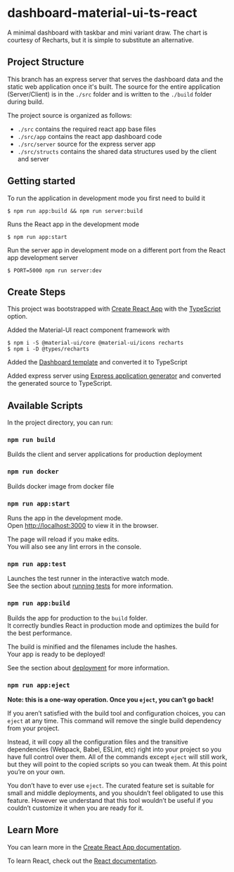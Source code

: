 # dashboard-material-ui-ts-react

A minimal dashboard with taskbar and mini variant draw. The chart is courtesy of Recharts, but it is simple to substitute an alternative.

## Project Structure

This branch has an express server that serves the dashboard data and the static web application once it's built.  The source for the entire application (Server/Client) is in the `./src` folder and is written to the `./build` folder during build.

The project source is organized as follows:

* `./src` contains the required react app base files
* `./src/app` contains the react app dashboard code
* `./src/server` source for the express server app
* `./src/structs` contains the shared data structures used by the client and server

## Getting started

To run the application in development mode you first need to build it

```ssh
$ npm run app:build && npm run server:build
```

Runs the React app in the development mode
```
$ npm run app:start
```

Run the server app in development mode on a different port from the React app development server
```
$ PORT=5000 npm run server:dev
```

## Create Steps

This project was bootstrapped with [Create React App](https://github.com/facebook/create-react-app) with the [TypeScript](https://www.typescriptlang.org/) option.

Added the Material-UI react component framework with

```ssh
$ npm i -S @material-ui/core @material-ui/icons recharts
$ npm i -D @types/recharts
```

Added the [Dashboard template](https://github.com/mui-org/material-ui/tree/master/docs/src/pages/getting-started/templates/dashboard) and converted it to TypeScript

Added express server using [Express application generator](https://expressjs.com/en/starter/generator.html) and converted the generated source to TypeScript.

## Available Scripts

In the project directory, you can run:

### `npm run build`

Builds the client and server applications for production deployment

### `npm run docker`

Builds docker image from docker file

### `npm run app:start`

Runs the app in the development mode.<br>
Open [http://localhost:3000](http://localhost:3000) to view it in the browser.

The page will reload if you make edits.<br>
You will also see any lint errors in the console.

### `npm run app:test`

Launches the test runner in the interactive watch mode.<br>
See the section about [running tests](https://facebook.github.io/create-react-app/docs/running-tests) for more information.

### `npm run app:build`

Builds the app for production to the `build` folder.<br>
It correctly bundles React in production mode and optimizes the build for the best performance.

The build is minified and the filenames include the hashes.<br>
Your app is ready to be deployed!

See the section about [deployment](https://facebook.github.io/create-react-app/docs/deployment) for more information.

### `npm run app:eject`

**Note: this is a one-way operation. Once you `eject`, you can’t go back!**

If you aren’t satisfied with the build tool and configuration choices, you can `eject` at any time. This command will remove the single build dependency from your project.

Instead, it will copy all the configuration files and the transitive dependencies (Webpack, Babel, ESLint, etc) right into your project so you have full control over them. All of the commands except `eject` will still work, but they will point to the copied scripts so you can tweak them. At this point you’re on your own.

You don’t have to ever use `eject`. The curated feature set is suitable for small and middle deployments, and you shouldn’t feel obligated to use this feature. However we understand that this tool wouldn’t be useful if you couldn’t customize it when you are ready for it.

## Learn More

You can learn more in the [Create React App documentation](https://facebook.github.io/create-react-app/docs/getting-started).

To learn React, check out the [React documentation](https://reactjs.org/).
